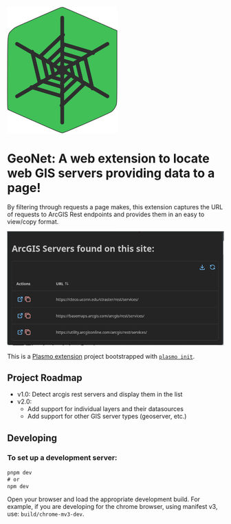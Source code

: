 <img width="256" src="./assets/icon1024.png" alt="Project Logo"/>

# GeoNet: A web extension to locate web GIS servers providing data to a page!
By filtering through requests a page makes, this extension captures the URL of requests to ArcGIS Rest endpoints and provides them in an easy to view/copy format.




![](./assets/readme-photos/demo_screen.png)




This is a [Plasmo extension](https://docs.plasmo.com/) project bootstrapped with [`plasmo init`](https://www.npmjs.com/package/plasmo).

## Project Roadmap

- v1.0: Detect arcgis rest servers and display them in the list
- v2.0: 
  - Add support for individual layers and their datasources
  - Add support for other GIS server types (geoserver, etc.)



## Developing

### To set up a development server:
```aiignore
pnpm dev
# or
npm dev
```
Open your browser and load the appropriate development build. For example, if you are developing for the chrome browser, using manifest v3, use: `build/chrome-mv3-dev`.
